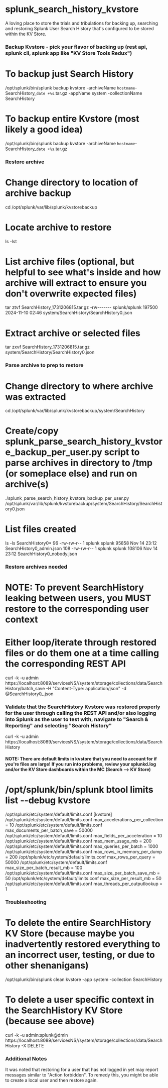# splunk_search_history_kvstore
A loving place to store the trials and tribulations for backing up, searching and restoring Splunk User Search History that's configured to be stored within the KV Store.


### Backup Kvstore - pick your flavor of backing up (rest api, splunk cli, splunk app like "KV Store Tools Redux")
# To backup just Search History
 /opt/splunk/bin/splunk backup kvstore -archiveName `hostname`-SearchHistory_`date +%s`.tar.gz -appName system -collectionName SearchHistory

# To backup entire Kvstore (most likely a good idea)
 /opt/splunk/bin/splunk backup kvstore -archiveName `hostname`-SearchHistory_`date +%s`.tar.gz



### Restore archive
# Change directory to location of archive backup
cd /opt/splunk/var/lib/splunk/kvstorebackup
# Locate archive to restore
ls -lst
# List archive files (optional, but helpful to see what's inside and how archive will extract to ensure you don't overwrite expected files)
 tar ztvf SearchHistory_1731206815.tar.gz
-rw------- splunk/splunk 197500 2024-11-10 02:46 system/SearchHistory/SearchHistory0.json
# Extract archive or selected files
tar zxvf SearchHistory_1731206815.tar.gz
system/SearchHistory/SearchHistory0.json



### Parse archive to prep to restore
# Change directory to where archive was extracted
cd /opt/splunk/var/lib/splunk/kvstorebackup/system/SearchHistory
# Create/copy splunk_parse_search_history_kvstore_backup_per_user.py script to parse archives in directory to /tmp (or someplace else) and run on archive(s)
./splunk_parse_search_history_kvstore_backup_per_user.py /opt/splunk/var/lib/splunk/kvstorebackup/system/SearchHistory/SearchHistory0.json
# List files created
ls -ls SearchHistory0*
 96 -rw-rw-r-- 1 splunk splunk  95858 Nov 14 23:12 SearchHistory0_admin.json
108 -rw-rw-r-- 1 splunk splunk 108106 Nov 14 23:12 SearchHistory0_nobody.json



### Restore archives needed
# NOTE:  To prevent SearchHistory leaking between users, you MUST restore to the corresponding user context
# Either loop/iterate through restored files or do them one at a time calling the corresponding REST API
curl -k -u admin https://localhost:8089/servicesNS/<user>/system/storage/collections/data/SearchHistory/batch_save -H "Content-Type: application/json" -d @SearchHistory0_<user>.json



### Validate that the SearchHistory Kvstore was restored properly for the user through calling the REST API and/or also logging into Splunk as the user to test with, navigate to "Search & Reporting" and selecting "Search History"
curl -k -u admin https://localhost:8089/servicesNS/<user>/system/storage/collections/data/SearchHistory




#### NOTE: There are default limits in kvstore that you need to account for if you're files are large!   If you run into problems, review your splunkd.log and/or the KV Store dashboards within the MC (Search --> KV Store)
# /opt/splunk/bin/splunk btool limits list --debug kvstore
/opt/splunk/etc/system/default/limits.conf           [kvstore]
/opt/splunk/etc/system/default/limits.conf           max_accelerations_per_collection = 10
/opt/splunk/etc/system/default/limits.conf           max_documents_per_batch_save = 50000
/opt/splunk/etc/system/default/limits.conf           max_fields_per_acceleration = 10
/opt/splunk/etc/system/default/limits.conf           max_mem_usage_mb = 200
/opt/splunk/etc/system/default/limits.conf           max_queries_per_batch = 1000
/opt/splunk/etc/system/default/limits.conf           max_rows_in_memory_per_dump = 200
/opt/splunk/etc/system/default/limits.conf           max_rows_per_query = 50000
/opt/splunk/etc/system/default/limits.conf           max_size_per_batch_result_mb = 100
/opt/splunk/etc/system/default/limits.conf           max_size_per_batch_save_mb = 50
/opt/splunk/etc/system/default/limits.conf           max_size_per_result_mb = 50
/opt/splunk/etc/system/default/limits.conf           max_threads_per_outputlookup = 1



### Troubleshooting
# To delete the entire SearchHistory KV Store (because maybe you inadvertently restored everything to an incorrect user, testing, or due to other shenanigans)
/opt/splunk/bin/splunk clean kvstore -app system -collection SearchHistory

# To delete a user specific context in the SearchHistory KV Store (because see above)
curl -k -u admin:splunk@dmin https://localhost:8089/servicesNS/<user>/system/storage/collections/data/SearchHistory -X DELETE

### Additional Notes
It was noted that restoring for a user that has not logged in yet may report messages similar to "Action forbidden".  To remedy this, you might be able to create a local user and then restore again.  